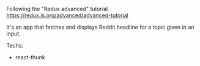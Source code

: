 Following the "Redux advanced" tutorial https://redux.js.org/advanced/advanced-tutorial

It's an app that fetches and displays Reddit headline for a topic given in an input.

Techs:
- react-thunk
